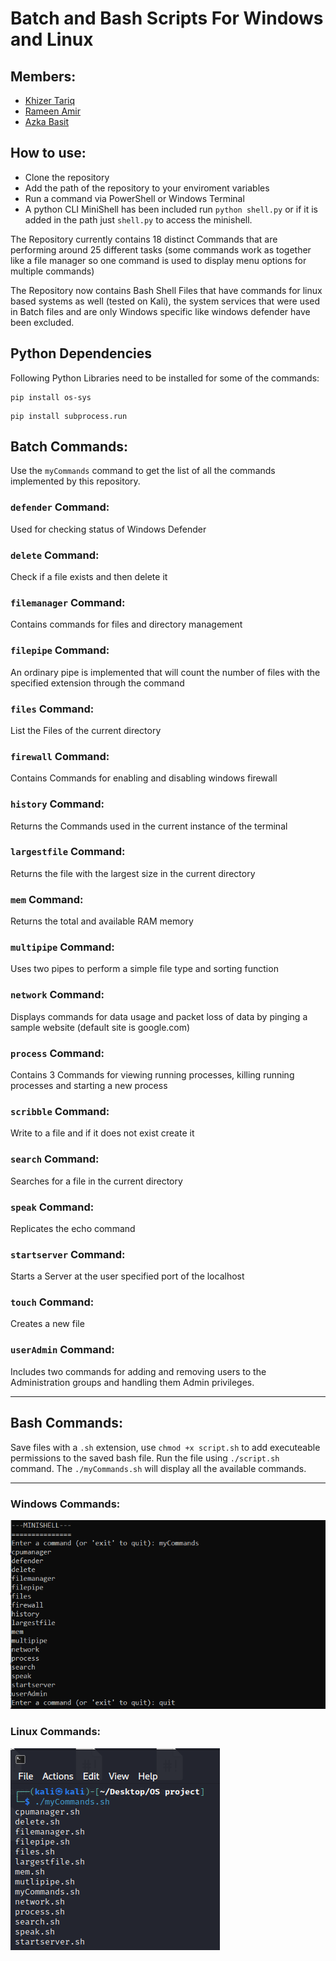 # Batch and Bash Scripts For Windows and Linux
## Members: 
- [Khizer Tariq](https://github.com/khizer-kt)
- [Rameen Amir]()
- [Azka Basit](https://github.com/AzkaBasit)
## How to use:
- Clone the repository
- Add the path of the repository to your enviroment variables
- Run a command via PowerShell or Windows Terminal  
- A python CLI MiniShell has been included run ```python shell.py``` or if it is added in the path just ```shell.py``` to access the minishell. 

The Repository currently contains 18 distinct Commands that are performing around 25 different tasks (some commands work as together like a file manager so one command is used to display menu options for multiple commands)  

The Repository now contains Bash Shell Files that have commands for linux based systems as well (tested on Kali), the system services that were used in Batch files and are only Windows specific like windows defender have been excluded.
## Python Dependencies
Following Python Libraries need to be installed for some of the commands:
```
pip install os-sys
```
```
pip install subprocess.run
```
## Batch Commands:
Use the ```myCommands``` command to get the list of all the commands implemented by this repository.
### ```defender``` Command:
Used for checking status of Windows Defender
### ```delete``` Command:
Check if a file exists and then delete it
### ```filemanager``` Command:
Contains commands for files and directory management  
### ```filepipe``` Command:
An ordinary pipe is implemented that will count the number of files with the specified extension through the command
### ```files``` Command:
List the Files of the current directory
### ```firewall``` Command:
Contains Commands for enabling and disabling windows firewall
### ```history``` Command:
Returns the Commands used in the current instance of the terminal
### ```largestfile``` Command:
Returns the file with the largest size in the current directory
### ```mem``` Command:
Returns the total and available RAM memory
### ```multipipe``` Command:
Uses two pipes to perform a simple file type and sorting function
### ```network``` Command:
Displays commands for data usage and packet loss of data by pinging a sample website (default site is google.com)
### ```process``` Command:
Contains 3 Commands for viewing running processes, killing running processes and starting a new process
### ```scribble``` Command:
Write to a file and if it does not exist create it
### ```search``` Command:
Searches for a file in the current directory
### ```speak``` Command:
Replicates the echo command
### ```startserver``` Command:
Starts a Server at the user specified port of the localhost
### ```touch``` Command:
Creates a new file 
### ```userAdmin``` Command:
Includes two commands for adding and removing users to the Administration groups and handling them Admin privileges.  

---
## Bash Commands:  
Save files with a ```.sh``` extension, 
use ```chmod +x script.sh``` to add executeable permissions to the saved bash file.
Run the file using ```./script.sh``` command.
The ```./myCommands.sh``` will display all the available commands.

---
### Windows Commands:

![ScreenShot](/res/image.png)

### Linux Commands:
![ScreenShot](/res/image2.png)